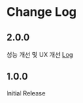 # Change Log

## 2.0.0
성능 개선 및 UX 개선
[Log](https://velog.io/@ungun96/%EA%B1%B7%EB%8B%A4.-%EC%84%B1%EB%8A%A5-%EA%B0%9C%EC%84%A0-%EB%B0%8F-UX-%EA%B0%9C%EC%84%A0)

## 1.0.0
Initial Release
